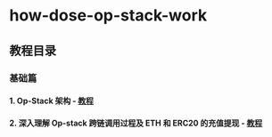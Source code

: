 # how-dose-op-stack-work

## 教程目录

### 基础篇

#### 1. Op-Stack 架构 - [教程](https://github.com/guoshijiang/how-dose-op-stack-work/blob/main/architecture/ReadMe.md)

#### 2. 深入理解 Op-stack 跨链调用过程及 ETH 和 ERC20 的充值提现  - [教程](https://github.com/guoshijiang/how-dose-op-stack-work/blob/main/cdmsg-bridge/readme.md)
